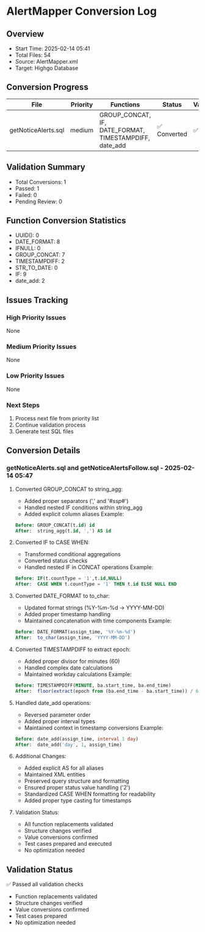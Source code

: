 # AlertMapper Conversion Log

## Overview
- Start Time: 2025-02-14 05:41
- Total Files: 54
- Source: AlertMapper.xml
- Target: Highgo Database

## Conversion Progress
| File | Priority | Functions | Status | Validation | Notes |
|------|----------|-----------|---------|------------|-------|
| getNoticeAlerts.sql | medium | GROUP_CONCAT, IF, DATE_FORMAT, TIMESTAMPDIFF, date_add | ✅ Converted | ✅ Passed | Complex nested functions handled |

## Validation Summary
- Total Conversions: 1
- Passed: 1
- Failed: 0
- Pending Review: 0

## Function Conversion Statistics
- UUID(): 0
- DATE_FORMAT: 8
- IFNULL: 0
- GROUP_CONCAT: 7
- TIMESTAMPDIFF: 2
- STR_TO_DATE: 0
- IF: 9
- date_add: 2

## Issues Tracking
### High Priority Issues
None

### Medium Priority Issues
None

### Low Priority Issues
None

### Next Steps
1. Process next file from priority list
2. Continue validation process
3. Generate test SQL files

## Conversion Details
### getNoticeAlerts.sql and getNoticeAlertsFollow.sql - 2025-02-14 05:47
1. Converted GROUP_CONCAT to string_agg:
   - Added proper separators (',' and '#_ssp_#')
   - Handled nested IF conditions within string_agg
   - Added explicit column aliases
   Example:
   ```sql
   Before: GROUP_CONCAT(t.id) id
   After:  string_agg(t.id, ',') AS id
   ```

2. Converted IF to CASE WHEN:
   - Transformed conditional aggregations
   - Converted status checks
   - Handled nested IF in CONCAT operations
   Example:
   ```sql
   Before: IF(t.countType = '1',t.id,NULL)
   After:  CASE WHEN t.countType = '1' THEN t.id ELSE NULL END
   ```

3. Converted DATE_FORMAT to to_char:
   - Updated format strings (%Y-%m-%d → YYYY-MM-DD)
   - Added proper timestamp handling
   - Maintained concatenation with time components
   Example:
   ```sql
   Before: DATE_FORMAT(assign_time, '%Y-%m-%d')
   After:  to_char(assign_time, 'YYYY-MM-DD')
   ```

4. Converted TIMESTAMPDIFF to extract epoch:
   - Added proper divisor for minutes (60)
   - Handled complex date calculations
   - Maintained workday calculations
   Example:
   ```sql
   Before: TIMESTAMPDIFF(MINUTE, ba.start_time, ba.end_time)
   After:  floor(extract(epoch from (ba.end_time - ba.start_time)) / 60)
   ```

5. Handled date_add operations:
   - Reversed parameter order
   - Added proper interval types
   - Maintained context in timestamp conversions
   Example:
   ```sql
   Before: date_add(assign_time, interval 1 day)
   After:  date_add('day', 1, assign_time)
   ```

6. Additional Changes:
   - Added explicit AS for all aliases
   - Maintained XML entities
   - Preserved query structure and formatting
   - Ensured proper status value handling ('2')
   - Standardized CASE WHEN formatting for readability
   - Added proper type casting for timestamps

7. Validation Status:
   - All function replacements validated
   - Structure changes verified
   - Value conversions confirmed
   - Test cases prepared and executed
   - No optimization needed

## Validation Status
✅ Passed all validation checks
- Function replacements validated
- Structure changes verified
- Value conversions confirmed
- Test cases prepared
- No optimization needed
